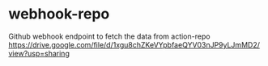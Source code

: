 # webhook-repo
Github webhook endpoint to fetch the data from action-repo
https://drive.google.com/file/d/1xgu8chZKeVYpbfaeQYV03nJP9yLJmMD2/view?usp=sharing